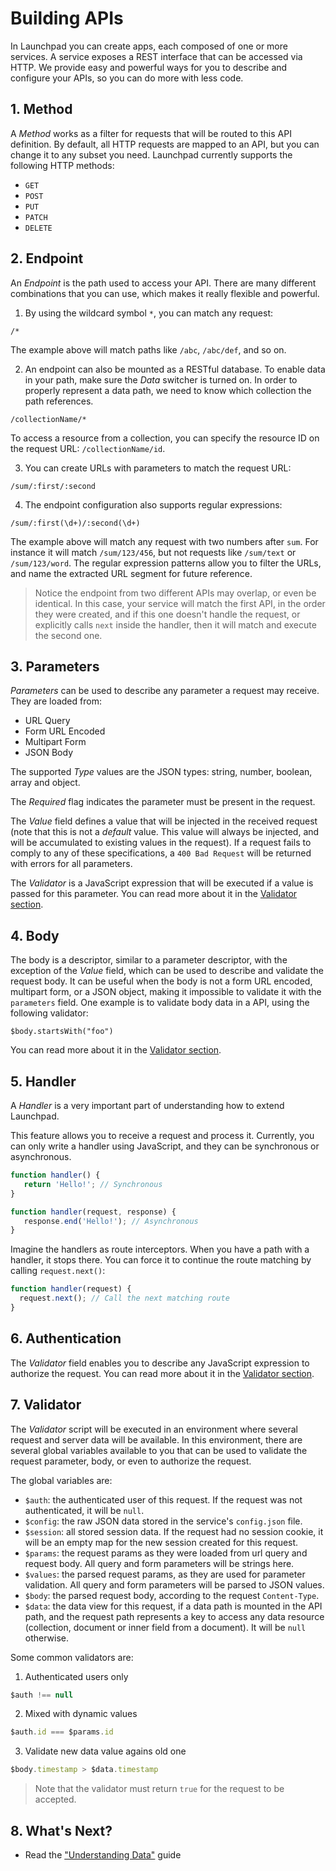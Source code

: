 # Building APIs

In Launchpad you can create apps, each composed of one or more services. A service exposes a REST interface that can be accessed via HTTP. We provide easy and powerful ways for you to describe and configure your APIs, so you can do more with less code.

## 1. Method

A *Method* works as a filter for requests that will be routed to this API definition. By default, all HTTP requests are mapped to an API, but you can change it to any subset you need. Launchpad currently supports the following HTTP methods:

* `GET`
* `POST`
* `PUT`
* `PATCH`
* `DELETE`

## 2. Endpoint

An *Endpoint* is the path used to access your API. There are many different combinations that you can use, which makes it really flexible and powerful.

1) By using the wildcard symbol `*`, you can match any request:

```text
/*
```

The example above will match paths like `/abc`, `/abc/def`, and so on.

2) An endpoint can also be mounted as a RESTful database. To enable data in your path, make sure the *Data* switcher is turned on. In order to properly represent a data path, we need to know which collection the path references.

```text
/collectionName/*
```

To access a resource from a collection, you can specify the resource ID on the request URL: `/collectionName/id`.

3) You can create URLs with parameters to match the request URL:

```text
/sum/:first/:second
```

4) The endpoint configuration also supports regular expressions:

```text
/sum/:first(\d+)/:second(\d+)
```

The example above will match any request with two numbers after `sum`. For instance it will match `/sum/123/456`, but not requests like `/sum/text` or `/sum/123/word`. The regular expression patterns allow you to filter the URLs, and name the extracted URL segment for future reference. 

> Notice the endpoint from two different APIs may overlap, or even be identical. In this case, your service will match the first API, in the order they were created, and if this one doesn't handle the request, or explicitly calls `next` inside the handler, then it will match and execute the second one.

## 3. Parameters

*Parameters* can be used to describe any parameter a request may receive. They are loaded from:

+ URL Query
+ Form URL Encoded
+ Multipart Form
+ JSON Body

The supported *Type* values are the JSON types: string, number, boolean, array and object.

The *Required* flag indicates the parameter must be present in the request.

The *Value* field defines a value that will be injected in the received request (note that this is not a _default_ value. This value will always be injected, and will be accumulated to existing values in the request). If a request fails to comply to any of these specifications, a `400 Bad Request` will be returned with errors for all parameters.

The *Validator* is a JavaScript expression that will be executed if a value is passed for this parameter. You can read more about it in the [Validator section](#7-validator).

## 4. Body

The body is a descriptor, similar to a parameter descriptor, with the exception of the *Value* field, which can be used to describe and validate the request body. It can be useful when the body is not a form URL encoded, multipart form, or a JSON object, making it impossible to validate it with the `parameters` field. One example is to validate body data in a API, using the following validator:

```
$body.startsWith("foo")
```

You can read more about it in the [Validator section](#7-validator).

## 5. Handler

A *Handler* is a very important part of understanding how to extend Launchpad.

This feature allows you to receive a request and process it. Currently, you can only write a handler using JavaScript, and they can be synchronous or asynchronous.

```js
function handler() {
   return 'Hello!'; // Synchronous
}
```

```js
function handler(request, response) {
   response.end('Hello!'); // Asynchronous
}
```

Imagine the handlers as route interceptors. When you have a path with a handler, it stops there. You can force it to continue the route matching by calling `request.next()`:

```js
function handler(request) {
  request.next(); // Call the next matching route
}
```

## 6. Authentication

The *Validator* field enables you to describe any JavaScript expression to authorize the request. You can read more about it in the [Validator section](#7-validator).

## 7. Validator

The *Validator* script will be executed in an environment where several request and server data will be available. In this environment, there are several global variables available to you that can be used to validate the request parameter, body, or even to authorize the request. 

The global variables are:

+ `$auth`: the authenticated user of this request. If the request was not authenticated, it will be `null`.
+ `$config`: the raw JSON data stored in the service's `config.json` file.
+ `$session`: all stored session data. If the request had no session cookie, it will be an empty map for the new session created for this request.
+ `$params`: the request params as they were loaded from url query and request body. All query and form parameters will be strings here.
+ `$values`: the parsed request params, as they are used for parameter validation. All query and form parameters will be parsed to JSON values.
+ `$body`: the parsed request body, according to the request `Content-Type`.
+ `$data`: the data view for this request, if a data path is mounted in the API path, and the request path represents a key to access any data resource (collection, document or inner field from a document). It will be `null` otherwise.

Some common validators are:

1) Authenticated users only

```js
$auth !== null
```

2) Mixed with dynamic values

```js
$auth.id === $params.id
```

3) Validate new data value agains old one

```js
$body.timestamp > $data.timestamp
```

> Note that the validator must return `true` for the request to be accepted.

## 8. What's Next?

* Read the ["Understanding Data"](http://liferay.io/docs/curl/understanding-data.html) guide
